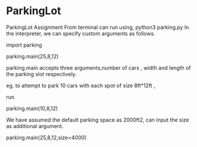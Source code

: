 # ParkingLot
ParkingLot Assignment
From terminal can run using, python3 parking.py
In the interpreter, we can specify custom arguments as follows. 

  import parking
  
  parking.main(25,8,12)

parking.main accepts three arguments,number of cars , width and length of the parking slot respectively. 

eg. to attempt to park 10 cars with each spot of size 8ft*12ft , 

run 

parking.main(10,8,12)

We have assumed the default parking space as 2000ft2, can input the size as additional argument.


parking.main(25,8,12,size=4000)
